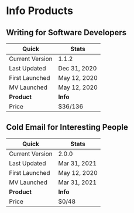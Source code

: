 # Info Products

## Writing for Software Developers

| Quick | Stats |
| --- | --- |
| Current Version | 1.1.2 |
| Last Updated | Dec 31, 2020 |
| First Launched | May 12, 2020 |
| MV Launched | May 12, 2020 |
| **Product** | **Info** |
| Price | $36/136 |


## Cold Email for Interesting People

| Quick | Stats |
| --- | --- |
| Current Version | 2.0.0 |
| Last Updated | Mar 31, 2021 |
| First Launched | May 12, 2020 |
| MV Launched | Mar 31, 2021 |
| **Product** | **Info** |
| Price | $0/48 |
